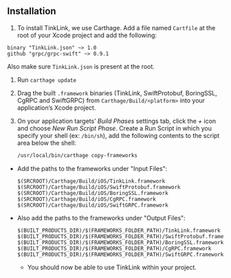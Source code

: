 ## Installation

1. To install TinkLink, we use Carthage. Add a file named `Cartfile` at the root of your Xcode project and add the following:

```
binary "TinkLink.json" ~> 1.0
github "grpc/grpc-swift" ~> 0.9.1
```

Also make sure `TinkLink.json` is present at the root. 
 
1. Run `carthage update`
1. Drag the built `.framework` binaries (TinkLink, SwiftProtobuf, BoringSSL, CgRPC and SwiftGRPC) from `Carthage/Build/<platform>` into your application’s Xcode project.
1. On your application targets’ _Build Phases_ settings tab, click the _+_ icon and choose _New Run Script Phase_. Create a Run Script in which you specify your shell (ex: `/bin/sh`), add the following contents to the script area below the shell:

    ```sh
    /usr/local/bin/carthage copy-frameworks
    ```

- Add the paths to the frameworks under "Input Files":

    ```
    $(SRCROOT)/Carthage/Build/iOS/TinkLink.framework
    $(SRCROOT)/Carthage/Build/iOS/SwiftProtobuf.framework
    $(SRCROOT)/Carthage/Build/iOS/BoringSSL.framework
    $(SRCROOT)/Carthage/Build/iOS/CgRPC.framework
    $(SRCROOT)/Carthage/Build/iOS/SwiftGRPC.framework
    ```

- Also add the paths to the frameworks under "Output Files":

    ```
    $(BUILT_PRODUCTS_DIR)/$(FRAMEWORKS_FOLDER_PATH)/TinkLink.framework
    $(BUILT_PRODUCTS_DIR)/$(FRAMEWORKS_FOLDER_PATH)/SwiftProtobuf.framework
    $(BUILT_PRODUCTS_DIR)/$(FRAMEWORKS_FOLDER_PATH)/BoringSSL.framework
    $(BUILT_PRODUCTS_DIR)/$(FRAMEWORKS_FOLDER_PATH)/CgRPC.framework
    $(BUILT_PRODUCTS_DIR)/$(FRAMEWORKS_FOLDER_PATH)/SwiftGRPC.framework
    ```
    
    - You should now be able to use TinkLink within your project. 
